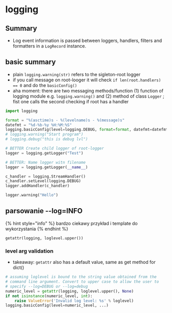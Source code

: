 # logging

## Summary

* Log event information is passed between loggers, handlers, filters and formatters in a `LogRecord` instance.

## basic summary

* plain `logging.warning(str)` refers to the sigleton-root logger
* if you call message on root-looger it will check `if len(root.handlers) == 0` and do the `basicConfig()`
* aha moment: there are two messaging methods/function \(1\) function of logging module e.g. `logging.warning()` and \(2\) method of class `Logger` ; fist one calls the second checking if root has a handler

```python
import logging

format = "%(asctime)s - %(levelname)s - %(message)s"
datefmt = "%d-%b-%y %H:%M:%S"
logging.basicConfig(level=logging.DEBUG, format=format, datefmt=datefmt)
# logging.warning("Start program")
# logging.debug("this is debug lvl")

# BETTER Create child logger of root-logger
logger = logging.getLogger("Test")

# BETTER: Name logger witn filename 
logger = logging.getLogger(__name__)

c_handler = logging.StreamHandler()
c_handler.setLevel(logging.DEBUG)
logger.addHandler(c_handler)

logger.warning("Hello")
```

## parsowanie --log=INFO

{% hint style="info" %}
bardzo ciekawy przykład i template do wykorzystania
{% endhint %}

`getattr(logging, loglevel.upper())`

### level arg validation

* takeaway: `getattr` also has a default value, same as get method for dict\(\)

```python
# assuming loglevel is bound to the string value obtained from the
# command line argument. Convert to upper case to allow the user to
# specify --log=DEBUG or --log=debug
numeric_level = getattr(logging, loglevel.upper(), None)
if not isinstance(numeric_level, int):
    raise ValueError('Invalid log level: %s' % loglevel)
logging.basicConfig(level=numeric_level, ...)
```


